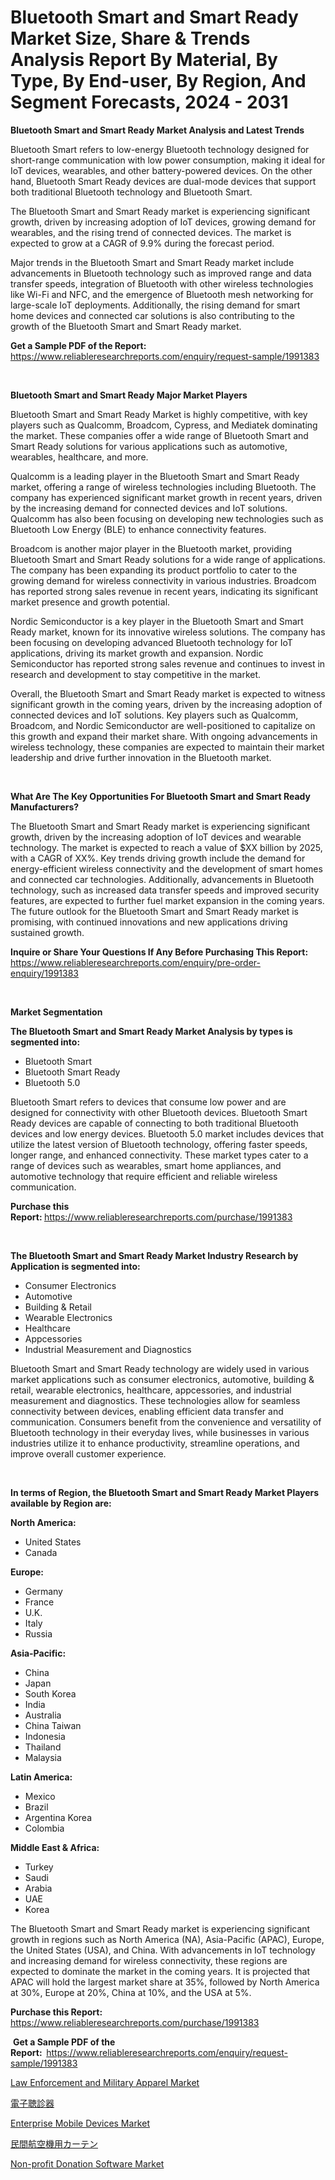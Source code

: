 <p><h1>Bluetooth Smart and Smart Ready Market Size, Share & Trends Analysis Report By Material, By Type, By End-user, By Region, And Segment Forecasts, 2024 - 2031</h1></p><p><strong>Bluetooth Smart and Smart Ready Market Analysis and Latest Trends</strong></p>
<p><p>Bluetooth Smart refers to low-energy Bluetooth technology designed for short-range communication with low power consumption, making it ideal for IoT devices, wearables, and other battery-powered devices. On the other hand, Bluetooth Smart Ready devices are dual-mode devices that support both traditional Bluetooth technology and Bluetooth Smart.</p><p>The Bluetooth Smart and Smart Ready market is experiencing significant growth, driven by increasing adoption of IoT devices, growing demand for wearables, and the rising trend of connected devices. The market is expected to grow at a CAGR of 9.9% during the forecast period.</p><p>Major trends in the Bluetooth Smart and Smart Ready market include advancements in Bluetooth technology such as improved range and data transfer speeds, integration of Bluetooth with other wireless technologies like Wi-Fi and NFC, and the emergence of Bluetooth mesh networking for large-scale IoT deployments. Additionally, the rising demand for smart home devices and connected car solutions is also contributing to the growth of the Bluetooth Smart and Smart Ready market.</p></p>
<p><strong>Get a Sample PDF of the Report:&nbsp;</strong> <a href="https://www.reliableresearchreports.com/enquiry/request-sample/1991383">https://www.reliableresearchreports.com/enquiry/request-sample/1991383</a></p>
<p>&nbsp;</p>
<p><strong>Bluetooth Smart and Smart Ready Major Market Players</strong></p>
<p><p>Bluetooth Smart and Smart Ready Market is highly competitive, with key players such as Qualcomm, Broadcom, Cypress, and Mediatek dominating the market. These companies offer a wide range of Bluetooth Smart and Smart Ready solutions for various applications such as automotive, wearables, healthcare, and more.</p><p>Qualcomm is a leading player in the Bluetooth Smart and Smart Ready market, offering a range of wireless technologies including Bluetooth. The company has experienced significant market growth in recent years, driven by the increasing demand for connected devices and IoT solutions. Qualcomm has also been focusing on developing new technologies such as Bluetooth Low Energy (BLE) to enhance connectivity features.</p><p>Broadcom is another major player in the Bluetooth market, providing Bluetooth Smart and Smart Ready solutions for a wide range of applications. The company has been expanding its product portfolio to cater to the growing demand for wireless connectivity in various industries. Broadcom has reported strong sales revenue in recent years, indicating its significant market presence and growth potential.</p><p>Nordic Semiconductor is a key player in the Bluetooth Smart and Smart Ready market, known for its innovative wireless solutions. The company has been focusing on developing advanced Bluetooth technology for IoT applications, driving its market growth and expansion. Nordic Semiconductor has reported strong sales revenue and continues to invest in research and development to stay competitive in the market.</p><p>Overall, the Bluetooth Smart and Smart Ready market is expected to witness significant growth in the coming years, driven by the increasing adoption of connected devices and IoT solutions. Key players such as Qualcomm, Broadcom, and Nordic Semiconductor are well-positioned to capitalize on this growth and expand their market share. With ongoing advancements in wireless technology, these companies are expected to maintain their market leadership and drive further innovation in the Bluetooth market.</p></p>
<p>&nbsp;</p>
<p><strong>What Are The Key Opportunities For Bluetooth Smart and Smart Ready Manufacturers?</strong></p>
<p><p>The Bluetooth Smart and Smart Ready market is experiencing significant growth, driven by the increasing adoption of IoT devices and wearable technology. The market is expected to reach a value of $XX billion by 2025, with a CAGR of XX%. Key trends driving growth include the demand for energy-efficient wireless connectivity and the development of smart homes and connected car technologies. Additionally, advancements in Bluetooth technology, such as increased data transfer speeds and improved security features, are expected to further fuel market expansion in the coming years. The future outlook for the Bluetooth Smart and Smart Ready market is promising, with continued innovations and new applications driving sustained growth.</p></p>
<p><strong>Inquire or Share Your Questions If Any Before Purchasing This Report:</strong> <a href="https://www.reliableresearchreports.com/enquiry/pre-order-enquiry/1991383">https://www.reliableresearchreports.com/enquiry/pre-order-enquiry/1991383</a></p>
<p>&nbsp;</p>
<p><strong>Market Segmentation</strong></p>
<p><strong>The Bluetooth Smart and Smart Ready Market Analysis by types is segmented into:</strong></p>
<p><ul><li>Bluetooth Smart</li><li>Bluetooth Smart Ready</li><li>Bluetooth 5.0</li></ul></p>
<p><p>Bluetooth Smart refers to devices that consume low power and are designed for connectivity with other Bluetooth devices. Bluetooth Smart Ready devices are capable of connecting to both traditional Bluetooth devices and low energy devices. Bluetooth 5.0 market includes devices that utilize the latest version of Bluetooth technology, offering faster speeds, longer range, and enhanced connectivity. These market types cater to a range of devices such as wearables, smart home appliances, and automotive technology that require efficient and reliable wireless communication.</p></p>
<p><strong>Purchase this Report:&nbsp;</strong><a href="https://www.reliableresearchreports.com/purchase/1991383">https://www.reliableresearchreports.com/purchase/1991383</a></p>
<p>&nbsp;</p>
<p><strong>The Bluetooth Smart and Smart Ready Market Industry Research by Application is segmented into:</strong></p>
<p><ul><li>Consumer Electronics</li><li>Automotive</li><li>Building & Retail</li><li>Wearable Electronics</li><li>Healthcare</li><li>Appcessories</li><li>Industrial Measurement and Diagnostics</li></ul></p>
<p><p>Bluetooth Smart and Smart Ready technology are widely used in various market applications such as consumer electronics, automotive, building & retail, wearable electronics, healthcare, appcessories, and industrial measurement and diagnostics. These technologies allow for seamless connectivity between devices, enabling efficient data transfer and communication. Consumers benefit from the convenience and versatility of Bluetooth technology in their everyday lives, while businesses in various industries utilize it to enhance productivity, streamline operations, and improve overall customer experience.</p></p>
<p>&nbsp;</p>
<p><strong>In terms of Region, the Bluetooth Smart and Smart Ready Market Players available by Region are:</strong></p>
<p>
    <p> <strong> North America: </strong>
        <ul>
            <li>United States</li>
            <li>Canada</li>
        </ul>
        </p> 
    <p> <strong> Europe: </strong>
        <ul>
            <li>Germany</li>
            <li>France</li>
            <li>U.K.</li>
            <li>Italy</li>
            <li>Russia</li>
        </ul>
        </p> 
    <p> <strong> Asia-Pacific: </strong>
        <ul>
            <li>China</li>
            <li>Japan</li>
            <li>South Korea</li>
            <li>India</li>
            <li>Australia</li>
            <li>China Taiwan</li>
            <li>Indonesia</li>
            <li>Thailand</li>
            <li>Malaysia</li>
        </ul>
        </p> 
    <p> <strong> Latin America: </strong>
        <ul>
            <li>Mexico</li>
            <li>Brazil</li>
            <li>Argentina Korea</li>
            <li>Colombia</li>
        </ul>
        </p> 
    <p> <strong> Middle East & Africa: </strong>
        <ul>
            <li>Turkey</li>
            <li>Saudi</li>
            <li>Arabia</li>
            <li>UAE</li>
            <li>Korea</li>
        </ul>
    </p>
    </p>
<p><p>The Bluetooth Smart and Smart Ready market is experiencing significant growth in regions such as North America (NA), Asia-Pacific (APAC), Europe, the United States (USA), and China. With advancements in IoT technology and increasing demand for wireless connectivity, these regions are expected to dominate the market in the coming years. It is projected that APAC will hold the largest market share at 35%, followed by North America at 30%, Europe at 20%, China at 10%, and the USA at 5%.</p></p>
<p><strong>Purchase this Report: </strong><a href="https://www.reliableresearchreports.com/purchase/1991383">https://www.reliableresearchreports.com/purchase/1991383</a></p>
<p>&nbsp;<strong>Get a Sample PDF of the Report:&nbsp;&nbsp;</strong><a href="https://www.reliableresearchreports.com/enquiry/request-sample/1991383">https://www.reliableresearchreports.com/enquiry/request-sample/1991383</a></p>
<p><strong></strong></p>
<p><p><a href="https://issuu.com/reportprime-2/docs/law-enforcement-and-military-apparel-market-size-2">Law Enforcement and Military Apparel Market</a></p><p><a href="https://github.com/xtkhtofdt934839/Market-Research-Report-List-1/blob/main/43949493474.md">電子聴診器</a></p><p><a href="https://github.com/josesg55/Market-Research-Report-List-1/blob/main/enterprise-mobile-devices-market.md">Enterprise Mobile Devices Market</a></p><p><a href="https://github.com/ddwcuskozol07187/Market-Research-Report-List-1/blob/main/51119873475.md">民間航空機用カーテン</a></p><p><a href="https://issuu.com/reportprime-2/docs/non-profit-donation-software-market-size-2030.pptx">Non-profit Donation Software Market</a></p></p>